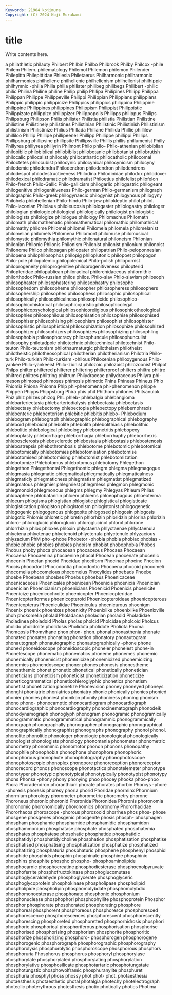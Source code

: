```yaml
---
Keywords: 21904 kojimura
Copyright: (C) 2024 Koji Murakami
---
```


# title

Write contents here.



a philathletic philauty Philbert Philbin Philbo Philbrook Philby Philcox -phile
Philem Philem. philematology Philemol Philemon philemon Philender Philepitta Philepittidae Philesia
Philetaerus Philharmonic philharmonic philharmonics philhellene philhellenic philhellenism philhellenist philhippic philhymnic
-philia Philia philia philiater philibeg philibegs Philibert -philic philic Philina
Philine philine Philip philip Philipa Philipines Philipp Philippa Philippan Philippe
Philippeville Philippi Philippian Philippians philippians Philippic philippic philippicize Philippics philippics
philippina Philippine philippine Philippines philippines Philippism Philippist Philippistic Philippizate philippize
philippizer Philippopolis Philipps philippus Philips Philipsburg Philipson Philis philister Philistia
philistia Philistian Philistine philistine Philistinely philistines Philistinian Philistinic Philistinish Philistinism
philistinism Philistinize Philius Phillada Phillane Phillida Phillie phillilew philliloo Phillip
Phillipe phillipeener Phillipp Phillippe phillippi Phillips Phillipsburg phillipsine phillipsite Phillipsville
Phillis phillis phillumenist Philly Phillyrea phillyrea phillyrin Philmont Philo philo-
Philo-athenian philobiblian philobiblic philobiblical philobiblist philobotanic philobotanist philobrutish philocalic philocalist
philocaly philocathartic philocatholic philocomal Philoctetes philocubist philocynic philocynical philocynicism philocyny
philodemic philodendra Philodendron philodendron philodendrons philodespot philodestructiveness Philodina Philodinidae philodox
philodoxer philodoxical philodramatic philodramatist Philoetius philofelist philofelon Philo-french Philo-Gallic Philo-gallicism
philogarlic philogastric philogeant philogenitive philogenitiveness Philo-german Philo-germanism philograph philographic Philo-greek
philogynaecic philogynist philogynous philogyny Philohela philohellenian Philo-hindu Philo-jew philokleptic philol
philol. Philo-laconian Philolaus philoleucosis philologaster philologastry philologer philologian philologic philological
philologically philologist philologistic philologists philologize philologue philology Philomachus Philomath philomath
philomathematic philomathematical philomathic philomathical philomathy philome Philomel philomel Philomela philomela
philomelanist philomelian philomels Philomena Philomont philomuse philomusical philomystic philomythia philomythic
philonatural philoneism Philonian philonian Philonic Philonis Philonism Philonist philonist philonium
philonoist Philonome Philoo philopagan philopater philopatrian Philo-peloponnesian philopena philophilosophos philopig
philoplutonic philopoet philopogon Philo-pole philopolemic philopolemical Philo-polish philopornist philoprogeneity philoprogenitive
philoprogenitiveness philopterid Philopteridae philopublican philoradical philorchidaceous philornithic philorthodox Philo-russian philos
philos. Philo-slav Philo-slavism philosoph philosophaster philosophastering philosophastry philosophe philosophedom philosopheme
philosopher philosopheress philosophers philosophership philosophes philosophess philosophic philosophical philosophically philosophicalness
philosophicide philosophico- philosophicohistorical philosophicojuristic philosophicolegal philosophicopsychological philosophicoreligious philosophicotheological philosophies philosophilous
philosophisation philosophise philosophised philosophiser philosophising philosophism philosophist philosophister philosophistic philosophistical
philosophization philosophize philosophized philosophizer philosophizers philosophizes philosophizing philosophling philosophobia philosophocracy
philosophuncule philosophunculist philosophy philotadpole philotechnic philotechnical philotechnist Philo-teuton Philo-teutonism philothaumaturgic
philotheism philotheist philotheistic philotheosophical philotherian philotherianism Philotria Philo-turk Philo-turkish Philo-turkism
-philous Philoxenian philoxygenous Philo-yankee Philo-yankeeist Philo-zionist philozoic philozoist philozoonist Philpot
Philps philter philtered philterer philtering philterproof philters philtra philtre philtred
philtres philtring philtrum Philydraceae philydraceous Philyra phi-meson phimosed phimoses phimosis
phimotic Phina Phineas Phineus Phio Phiomia Phiona Phionna Phip phi-phenomena
phi-phenomenon phippe Phippen Phipps Phippsburg Phira phis phit Phithom phitones
Phitsanulok Phiz phiz phizes phizog PhL phleb- phlebalgia phlebangioma phlebarteriectasia
phlebarteriodialysis phlebectasia phlebectasis phlebectasy phlebectomy phlebectopia phlebectopy phlebemphraxis phlebenteric phlebenterism
phlebitic phlebitis phlebo- Phlebodium phlebogram phlebograph phlebographic phlebographical phlebography phleboid
phleboidal phlebolite phlebolith phlebolithiasis phlebolithic phlebolitic phlebological phlebology phlebometritis phlebopexy
phleboplasty phleborrhage phleborrhagia phleborrhaphy phleborrhexis phlebosclerosis phlebosclerotic phlebostasia phlebostasis phlebostenosis
phlebostrepsis phlebothrombosis phlebotome phlebotomic phlebotomical phlebotomically phlebotomies phlebotomisation phlebotomise phlebotomised
phlebotomising phlebotomist phlebotomization phlebotomize Phlebotomus phlebotomus phlebotomy Phlegethon phlegethon Phlegethontal
Phlegethontic phlegm phlegma phlegmagogue phlegmasia phlegmatic phlegmatical phlegmatically phlegmaticalness phlegmaticly
phlegmaticness phlegmatism phlegmatist phlegmatized phlegmatous phlegmier phlegmiest phlegmless phlegmon phlegmonic
phlegmonoid phlegmonous phlegms phlegmy Phlegyas Phleum Phlias phlobaphene phlobatannin phloem
phloems phloeophagous phloeoterma phloeum phlogisma phlogistian phlogistic phlogistical phlogisticate phlogistication
phlogiston phlogistonism phlogistonist phlogogenetic phlogogenic phlogogenous phlogopite phlogosed phlogosin phlogosis
phlogotic Phlomis phloretic phloretin phlorhizin phloridzin phlorina phlorizin phloro- phloroglucic
phloroglucin phloroglucinol phlorol phlorone phlorrhizin phlox phloxes phloxin phlyctaena phlyctaenae
phlyctaenula phlyctena phlyctenae phlyctenoid phlyctenula phlyctenule phlyzacious phlyzacium PhM pho
-phobe Phobetor -phobia phobia phobiac phobias -phobic phobic phobics phobies
phobism phobist phobophobia Phobos Phobus phoby phoca phocacean phocaceous Phocaea
Phocaean Phocaena Phocaenina phocaenine phocal Phocean phocenate phocenic phocenin Phocian
phocid Phocidae phociform Phocinae phocine Phocion Phocis phocodont Phocodontia phocodontic
Phocoena phocoid phocomeli phocomelia phocomelous phocomelus Phocylides phoebads Phoebe phoebe
Phoebean phoebes Phoebus phoebus Phoenicaceae phoenicaceous Phoenicales phoenicean Phoenicia phoenicia
Phoenician phoenician Phoenicianism phoenicians Phoenicid Phoenicis phoenicite Phoenicize phoenicochroite phoenicopter
Phoenicopteridae Phoenicopteriformes phoenicopteroid Phoenicopteroideae phoenicopterous Phoenicopterus Phoeniculidae Phoeniculus phoenicurous phoenigm
Phoenix phoenix phoenixes phoenixity Phoenixlike phoenixlike Phoenixville phoh phokomelia pholad
Pholadacea pholadian pholadid Pholadidae Pholadinea pholadoid Pholas pholas pholcid Pholcidae
pholcoid Pholcus pholido pholidolite pholidosis Pholidota pholidote Pholiota Phoma Phomopsis
Phomvihane phon phon- phon. phonal phonasthenia phonate phonated phonates phonating
phonation phonatory phonautogram phonautograph phonautographic phonautographically -phone phone phoned phoneidoscope
phoneidoscopic phoneier phoneiest phone-in Phonelescope phonematic phonematics phoneme phonemes phonemic
phonemically phonemicist phonemicize phonemicized phonemicizing phonemics phonendoscope phoner phones phonesis
phonestheme phonesthemic phonet phonetic phonetical phonetically phonetician phoneticians phoneticism phoneticist
phoneticization phoneticize phoneticogrammatical phoneticohieroglyphic phonetics phonetism phonetist phonetization phonetize Phonevision
phoney phoneyed phoneys phonghi phoniatric phoniatrics phoniatry phonic phonically phonics
phonied phonier phonies phoniest phonikon phonily phoniness phoning phonism phono
phono- phonocamptic phonocardiogram phonocardiograph phonocardiographic phonocardiography phonocinematograph phonodeik phonodynamograph phonoglyph
phonogram phonogramic phonogramically phonogrammatic phonogrammatical phonogrammic phonogrammically phonograph phonographally phonographer
phonographic phonographical phonographically phonographist phonographs phonography phonol phonol. phonolite phonolitic
phonologer phonologic phonological phonologically phonologist phonologists phonology phonomania phonometer phonometric
phonometry phonomimic phonomotor phonon phonons phonopathy phonophile phonophobia phonophone phonophore
phonophoric phonophorous phonophote phonophotography phonophotoscope phonophotoscopic phonoplex phonopore phonoreception phonoreceptor
phonorecord phonos phonoscope phonotactics phonotelemeter phonotype phonotyper phonotypic phonotypical phonotypically
phonotypist phonotypy phons Phonsa -phony phony phonying phoo phooey phooka
phoo-phoo Phora Phoradendron phoranthium phorate phorates phorbin Phorcys -phore -phoresis
phoresis phoresy phoria phorid Phoridae phorminx Phormium phormium phorology phorometer
phorometric phorometry phorone Phoroneus phoronic phoronid Phoronida Phoronidea Phoronis phoronomia
phoronomic phoronomically phoronomics phoronomy Phororhacidae Phororhacos phoroscope -phorous phorozooid phorrhea
phos phos- phose phosgene phosgenes phosgenic phosgenite phosis phosph- phosphagen
phospham phosphamic phosphamide phosphamidic phosphamidon phosphammonium phosphatase phosphate phosphated phosphatemia
phosphates phosphatese phosphatic phosphatide phosphatidic phosphatidyl phosphatidylcholine phosphation phosphatisation phosphatise
phosphatised phosphatising phosphatization phosphatize phosphatized phosphatizing phosphaturia phosphaturic phosphene phosphenyl
phosphid phosphide phosphids phosphin phosphinate phosphine phosphinic phosphins phosphite phospho
phospho- phosphoaminolipide phosphocarnic phosphocreatine phosphodiesterase phosphoenolpyruvate phosphoferrite phosphofructokinase phosphoglucomutase phosphoglyceraldehyde
phosphoglycerate phosphoglyceric phosphoglycoprotein phosphokinase phospholipase phospholipid phospholipide phospholipin phosphomolybdate phosphomolybdic
phosphomonoesterase phosphonate phosphonic phosphonium phosphonuclease phosphophori phosphophyllite phosphoprotein Phosphor phosphor
phosphorate phosphorated phosphorating phosphore phosphoreal phosphorent phosphoreous phosphoresce phosphoresced phosphorescence
phosphorescences phosphorescent phosphorescently phosphorescing phosphoreted phosphoretted phosphorhidrosis phosphori phosphoric phosphorical
phosphoriferous phosphorisation phosphorise phosphorised phosphorising phosphorism phosphorite phosphoritic phosphorize phosphorizing
phosphoro- phosphorogen phosphorogene phosphorogenic phosphorograph phosphorographic phosphorography phosphorolysis phosphorolytic phosphoroscope
phosphorous phosphors phosphoruria Phosphorus phosphorus phosphoryl phosphorylase phosphorylate phosphorylated phosphorylating
phosphorylation phosphorylative phosphosilicate phosphotartaric phosphotungstate phosphotungstic phosphowolframic phosphuranylite phosphuret phosphuria
phosphyl phoss phossy phot phot- phot. photaesthesia photaesthesis photaesthetic photal
photalgia photechy photelectrograph photeolic photerythrous photesthesis photic photically photics Photima
